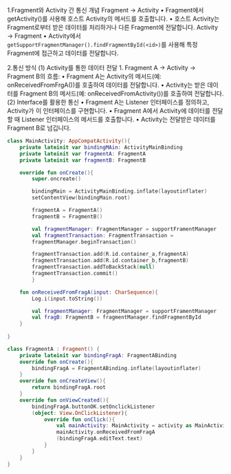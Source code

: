 1.Fragment와 Activity 간 통신 개념
Fragment → Activity
	•	Fragment에서 getActivity()를 사용해 호스트 Activity의 메서드를 호출합니다.
	•	호스트 Activity는 Fragment로부터 받은 데이터를 처리하거나 다른 Fragment에 전달합니다.
Activity → Fragment
	•	Activity에서 `getSupportFragmentManager().findFragmentById(<id>)`를 사용해 특정 Fragment에 접근하고 데이터를 전달합니다.

2.통신 방식
(1) Activity를 통한 데이터 전달
	1.	Fragment A → Activity → Fragment B의 흐름:
	•	Fragment A는 Activity의 메서드(예: onReceivedFromFrgA())를 호출하여 데이터를 전달합니다.
	•	Activity는 받은 데이터를 Fragment B의 메서드(예: onReceivedFromActivity())를 호출하여 전달합니다.
(2) Interface를 활용한 통신
	•	Fragment A는 Listener 인터페이스를 정의하고, Activity가 이 인터페이스를 구현합니다.
	•	Fragment A에서 Activity에 데이터를 전달할 때 Listener 인터페이스의 메서드를 호출합니다.
	•	Activity는 전달받은 데이터를 Fragment B로 넘깁니다.

```kotlin
class MainActivity: AppCompatActivity(){
	private lateinit var bindingMAin: ActivityMainBinding
	private lateinit var fragmentA: FragmentA
	private lateinit var fragmentB: FragmentB

	override fun onCreate(){
		super.oncreate()

		bindingMain = ActivityMainBinding.inflate(layoutinflater)
		setContentView(bindingMain.root)

		fragmentA = FragmentA()
		fragmentB = FragmentB()

		val fragmentManager: FragmentManager = supportFramentManager
		val fragmentTransaction: FragmentTransaction = 
		fragmentManager.beginTransaction()

		fragmentTransaction.add(R.id.container_a,fragmentA)
		fragmentTransaction.add(R.id.container_b,fragmentB)
		fragmentTransaction.addToBackStack(null)
		fragmentTransaction.commit()
		}

	fun onReceivedFromFragA(input: CharSequence){
		Log.i(input.toString())

		val fragmentManager: FragmentManager = supportFramentManager
		val fragB: FragmentB = fragmentManager.findFragmentById
	}
		
}
```

```kotlin
class FragmentA : Fragment() {
	private lateinit var bindingFragA: FragmentABinding
	override fun onCreate(){
		bindingFragA = FragmentABinding.inflate(layoutinflater)
	}
	override fun onCreateView(){
		return bindingFragA.root
	}
	override fun onViewCreated(){
		bindingFragA.buttonOK.setOnclickListener
		(object: View.OnClickListener){
			override fun onClick(){
				val mainActivity: MainActivity = activity as MainActivity
				mainActivity.onReceivedFromFragA
				(bindingFragA.editText.text)
			}
		}
	}
}
```
